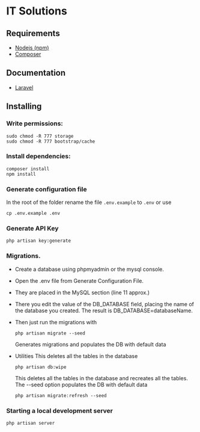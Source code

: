 # IT Solutions

## Requirements
 - [Nodejs (npm)](https://nodejs.org/en/)
 - [Composer](https://getcomposer.org/download/)

## Documentation
 - [Laravel](https://laravel.com/docs/8.x/readme)

## Installing
### Write permissions:
    
    sudo chmod -R 777 storage
    sudo chmod -R 777 bootstrap/cache
    

### Install dependencies:
    
    composer install
    npm install
    

### Generate configuration file
   In the root of the folder rename the file `.env.example` to `.env` or use 
    
    cp .env.example .env
    

### Generate API Key
    
    php artisan key:generate
    

### Migrations.
  * Create a database using phpmyadmin or the mysql console.
  * Open the .env file from Generate Configuration File.
  * They are placed in the MySQL section (line 11 approx.)
  * There you edit the value of the DB_DATABASE field, placing the name of the database you created. The result is DB_DATABASE=databaseName.
  * Then just run the migrations with
    ```
    php artisan migrate --seed
    ```
    Generates migrations and populates the DB with default data

  * Utilities
    This deletes all the tables in the database
    ```
    php artisan db:wipe
    ```

    This deletes all the tables in the database and recreates all the tables. The --seed option populates the DB with default data
    ```
    php artisan migrate:refresh --seed
    ```

    
 ### Starting a local development server
    
    php artisan server
    
